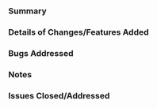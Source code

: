 ### Summary

<!-- (Detail here the large changes/features added since branching off master) -->


### Details of Changes/Features Added

<!-- (Go into slightly more detail about the changes/features: justify choices. Also talk about anything you tried that didn't work) -->


### Bugs Addressed

<!-- (Talk about any bugs fixed and they were fixed ) -->


### Notes

<!-- (Any additional information about the branch/merge) -->


### Issues Closed/Addressed

<!-- (Using the format "Closes #<number of issue>, #<number of issue>", etc.) -->
